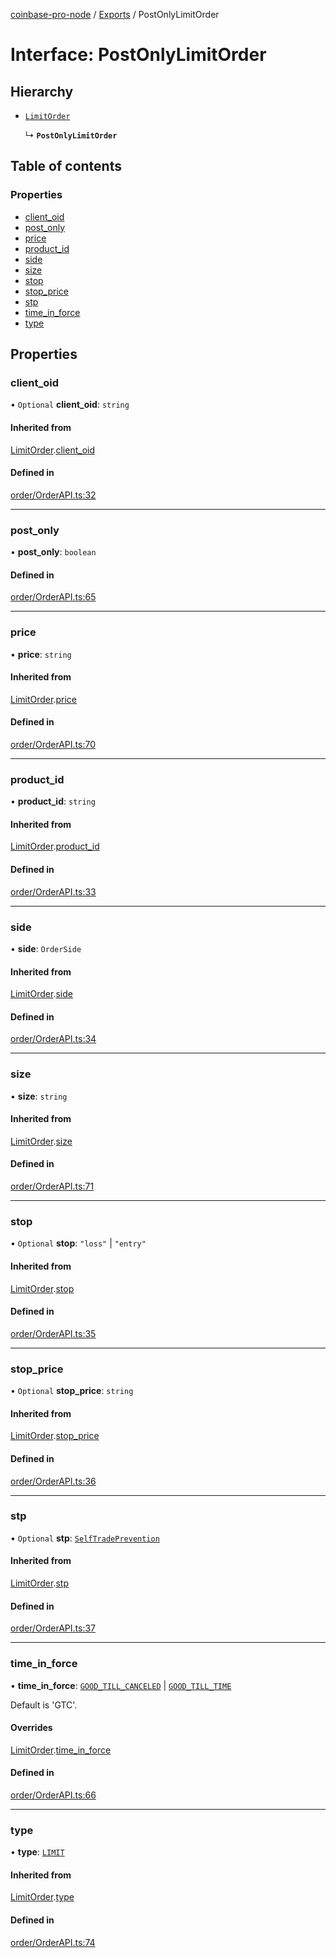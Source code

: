 [coinbase-pro-node](../README.md) / [Exports](../modules.md) / PostOnlyLimitOrder

# Interface: PostOnlyLimitOrder

## Hierarchy

- [`LimitOrder`](LimitOrder.md)

  ↳ **`PostOnlyLimitOrder`**

## Table of contents

### Properties

- [client\_oid](PostOnlyLimitOrder.md#client_oid)
- [post\_only](PostOnlyLimitOrder.md#post_only)
- [price](PostOnlyLimitOrder.md#price)
- [product\_id](PostOnlyLimitOrder.md#product_id)
- [side](PostOnlyLimitOrder.md#side)
- [size](PostOnlyLimitOrder.md#size)
- [stop](PostOnlyLimitOrder.md#stop)
- [stop\_price](PostOnlyLimitOrder.md#stop_price)
- [stp](PostOnlyLimitOrder.md#stp)
- [time\_in\_force](PostOnlyLimitOrder.md#time_in_force)
- [type](PostOnlyLimitOrder.md#type)

## Properties

### client\_oid

• `Optional` **client\_oid**: `string`

#### Inherited from

[LimitOrder](LimitOrder.md).[client_oid](LimitOrder.md#client_oid)

#### Defined in

[order/OrderAPI.ts:32](https://github.com/bennycode/coinbase-pro-node/blob/9734468/src/order/OrderAPI.ts#L32)

___

### post\_only

• **post\_only**: `boolean`

#### Defined in

[order/OrderAPI.ts:65](https://github.com/bennycode/coinbase-pro-node/blob/9734468/src/order/OrderAPI.ts#L65)

___

### price

• **price**: `string`

#### Inherited from

[LimitOrder](LimitOrder.md).[price](LimitOrder.md#price)

#### Defined in

[order/OrderAPI.ts:70](https://github.com/bennycode/coinbase-pro-node/blob/9734468/src/order/OrderAPI.ts#L70)

___

### product\_id

• **product\_id**: `string`

#### Inherited from

[LimitOrder](LimitOrder.md).[product_id](LimitOrder.md#product_id)

#### Defined in

[order/OrderAPI.ts:33](https://github.com/bennycode/coinbase-pro-node/blob/9734468/src/order/OrderAPI.ts#L33)

___

### side

• **side**: `OrderSide`

#### Inherited from

[LimitOrder](LimitOrder.md).[side](LimitOrder.md#side)

#### Defined in

[order/OrderAPI.ts:34](https://github.com/bennycode/coinbase-pro-node/blob/9734468/src/order/OrderAPI.ts#L34)

___

### size

• **size**: `string`

#### Inherited from

[LimitOrder](LimitOrder.md).[size](LimitOrder.md#size)

#### Defined in

[order/OrderAPI.ts:71](https://github.com/bennycode/coinbase-pro-node/blob/9734468/src/order/OrderAPI.ts#L71)

___

### stop

• `Optional` **stop**: ``"loss"`` \| ``"entry"``

#### Inherited from

[LimitOrder](LimitOrder.md).[stop](LimitOrder.md#stop)

#### Defined in

[order/OrderAPI.ts:35](https://github.com/bennycode/coinbase-pro-node/blob/9734468/src/order/OrderAPI.ts#L35)

___

### stop\_price

• `Optional` **stop\_price**: `string`

#### Inherited from

[LimitOrder](LimitOrder.md).[stop_price](LimitOrder.md#stop_price)

#### Defined in

[order/OrderAPI.ts:36](https://github.com/bennycode/coinbase-pro-node/blob/9734468/src/order/OrderAPI.ts#L36)

___

### stp

• `Optional` **stp**: [`SelfTradePrevention`](../enums/SelfTradePrevention.md)

#### Inherited from

[LimitOrder](LimitOrder.md).[stp](LimitOrder.md#stp)

#### Defined in

[order/OrderAPI.ts:37](https://github.com/bennycode/coinbase-pro-node/blob/9734468/src/order/OrderAPI.ts#L37)

___

### time\_in\_force

• **time\_in\_force**: [`GOOD_TILL_CANCELED`](../enums/TimeInForce.md#good_till_canceled) \| [`GOOD_TILL_TIME`](../enums/TimeInForce.md#good_till_time)

Default is 'GTC'.

#### Overrides

[LimitOrder](LimitOrder.md).[time_in_force](LimitOrder.md#time_in_force)

#### Defined in

[order/OrderAPI.ts:66](https://github.com/bennycode/coinbase-pro-node/blob/9734468/src/order/OrderAPI.ts#L66)

___

### type

• **type**: [`LIMIT`](../enums/OrderType.md#limit)

#### Inherited from

[LimitOrder](LimitOrder.md).[type](LimitOrder.md#type)

#### Defined in

[order/OrderAPI.ts:74](https://github.com/bennycode/coinbase-pro-node/blob/9734468/src/order/OrderAPI.ts#L74)
